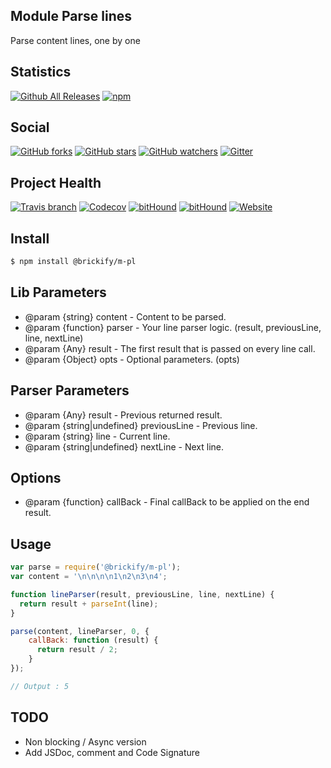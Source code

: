 ## Module Parse lines

Parse content lines, one by one

## Statistics

[![Github All Releases](https://img.shields.io/github/downloads/brickifyjs/module-parse-lines/total.svg?style=flat-square)](https://github.com/brickifyjs/module-parse-lines)
[![npm](https://img.shields.io/npm/dt/@brickify/m-pl.svg?style=flat-square)](https://www.npmjs.com/package/@brickify/m-pl)

## Social
[![GitHub forks](https://img.shields.io/github/forks/brickifyjs/module-parse-lines.svg?label=Fork&style=flat-square)](https://github.com/brickifyjs/module-parse-lines)
[![GitHub stars](https://img.shields.io/github/stars/brickifyjs/module-parse-lines.svg?label=Stars&style=flat-square)](https://github.com/brickifyjs/module-parse-lines)
[![GitHub watchers](https://img.shields.io/github/watchers/brickifyjs/module-parse-lines.svg?label=Watch&style=flat-square)](https://github.com/brickifyjs/module-parse-lines)
[![Gitter](https://img.shields.io/gitter/room/brickifyjs/module-parse-lines.svg?style=flat-square)](https://gitter.im/brickifyjs/module-parse-lines)

## Project Health

[![Travis branch](https://img.shields.io/travis/brickifyjs/module-parse-lines/master.svg?style=flat-square)](https://travis-ci.org/brickifyjs/module-parse-lines)
[![Codecov](https://img.shields.io/codecov/c/github/brickifyjs/module-parse-lines.svg?style=flat-square)](https://codecov.io/gh/brickifyjs/module-parse-lines)
[![bitHound](https://img.shields.io/bithound/dependencies/github/brickifyjs/module-parse-lines.svg?style=flat-square)](https://www.bithound.io/github/brickifyjs/module-parse-lines/master/dependencies/npm)
[![bitHound](https://img.shields.io/bithound/devDependencies/github/brickifyjs/module-parse-lines.svg?style=flat-square)](https://www.bithound.io/github/brickifyjs/module-parse-lines/master/dependencies/npm)
[![Website](https://img.shields.io/website/https/m-pl.js.brickify.io.svg?label=website&style=flat-square)](https://m-pl.js.brickify.io)

## Install

```bash
$ npm install @brickify/m-pl
```

## Lib Parameters

* @param {string} content - Content to be parsed.
* @param {function} parser - Your line parser logic. (result, previousLine, line, nextLine)
* @param {Any} result - The first result that is passed on every line call.
* @param {Object} opts - Optional parameters. (opts)

## Parser Parameters

* @param {Any} result - Previous returned result.
* @param {string|undefined} previousLine - Previous line.
* @param {string} line - Current line.
* @param {string|undefined} nextLine - Next line.

## Options

* @param {function} callBack - Final callBack to be applied on the end result.

## Usage

```js
var parse = require('@brickify/m-pl');
var content = '\n\n\n\n1\n2\n3\n4';

function lineParser(result, previousLine, line, nextLine) {
  return result + parseInt(line);
}

parse(content, lineParser, 0, {
    callBack: function (result) {
      return result / 2;
    }
});

// Output : 5
```

## TODO
* Non blocking / Async version
* Add JSDoc, comment and Code Signature
